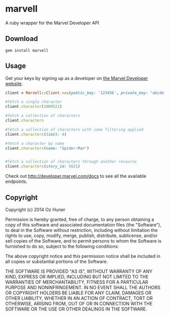 marvell
=======

A ruby wrapper for the Marvel Developer API

## Download

```
gem install marvell
```

## Usage

Get your keys by signing up as a developer on [the Marvel Developer website](http://developer.marvel.com).

```ruby
client = Marvell::Client.new(public_key: '123456', private_key: "abcdef")

#fetch a single character
client.character(1009521)

#fetch a collection of characters
client.characters

#fetch a collection of characters with some filtering applied
client.characters(limit: 4)

#fetch a character by name
client.characters(name: "Spider-Man")


#fetch a collection of characters through another resource
client.characters(story_id: 5621)
```

Check out http://developer.marvel.com/docs to see all the available endpoints.

## Copyright

Copyright (c) 2014 Oz Huner

Permission is hereby granted, free of charge, to any person obtaining
a copy of this software and associated documentation files (the
"Software"), to deal in the Software without restriction, including
without limitation the rights to use, copy, modify, merge, publish,
distribute, sublicense, and/or sell copies of the Software, and to
permit persons to whom the Software is furnished to do so, subject to
the following conditions:

The above copyright notice and this permission notice shall be
included in all copies or substantial portions of the Software.

THE SOFTWARE IS PROVIDED "AS IS", WITHOUT WARRANTY OF ANY KIND,
EXPRESS OR IMPLIED, INCLUDING BUT NOT LIMITED TO THE WARRANTIES OF
MERCHANTABILITY, FITNESS FOR A PARTICULAR PURPOSE AND
NONINFRINGEMENT. IN NO EVENT SHALL THE AUTHORS OR COPYRIGHT HOLDERS BE
LIABLE FOR ANY CLAIM, DAMAGES OR OTHER LIABILITY, WHETHER IN AN ACTION
OF CONTRACT, TORT OR OTHERWISE, ARISING FROM, OUT OF OR IN CONNECTION
WITH THE SOFTWARE OR THE USE OR OTHER DEALINGS IN THE SOFTWARE.
